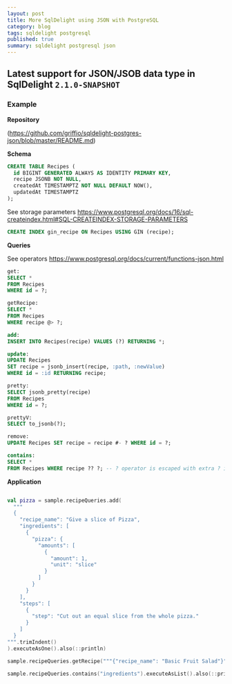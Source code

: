 ```yaml
---
layout: post
title: More SqlDelight using JSON with PostgreSQL
category: blog
tags: sqldelight postgresql 
published: true
summary: sqldelight postgresql json
---
```


## Latest support for JSON/JSOB data type in SqlDelight `2.1.0-SNAPSHOT`

### Example

**Repository**

(https://github.com/griffio/sqldelight-postgres-json/blob/master/README.md)

**Schema**

```sql
CREATE TABLE Recipes (
  id BIGINT GENERATED ALWAYS AS IDENTITY PRIMARY KEY,
  recipe JSONB NOT NULL,
  createdAt TIMESTAMPTZ NOT NULL DEFAULT NOW(),
  updatedAt TIMESTAMPTZ
);
```

See storage parameters https://www.postgresql.org/docs/16/sql-createindex.html#SQL-CREATEINDEX-STORAGE-PARAMETERS

```sql
CREATE INDEX gin_recipe ON Recipes USING GIN (recipe);
```

**Queries**

See operators https://www.postgresql.org/docs/current/functions-json.html

```sql
get:
SELECT *
FROM Recipes
WHERE id = ?;

getRecipe:
SELECT *
FROM Recipes
WHERE recipe @> ?;

add:
INSERT INTO Recipes(recipe) VALUES (?) RETURNING *;

update:
UPDATE Recipes
SET recipe = jsonb_insert(recipe, :path, :newValue)
WHERE id = :id RETURNING recipe;

pretty:
SELECT jsonb_pretty(recipe)
FROM Recipes
WHERE id = ?;

prettyV:
SELECT to_jsonb(?);

remove:
UPDATE Recipes SET recipe = recipe #- ? WHERE id = ?;

contains:
SELECT *
FROM Recipes WHERE recipe ?? ?; -- ? operator is escaped with extra ? in jdbc
```

**Application**

```kotlin

val pizza = sample.recipeQueries.add(
  """
  {
    "recipe_name": "Give a slice of Pizza",
    "ingredients": [
      {
        "pizza": {
          "amounts": [
            {
              "amount": 1,
              "unit": "slice"
            }
          ]
        }
      }
    ],
    "steps": [
      {
        "step": "Cut out an equal slice from the whole pizza."
      }
    ]
  }
""".trimIndent()
).executeAsOne().also(::println)

sample.recipeQueries.getRecipe("""{"recipe_name": "Basic Fruit Salad"}""").executeAsOne().also(::println)

sample.recipeQueries.contains("ingredients").executeAsList().also(::println)

```

